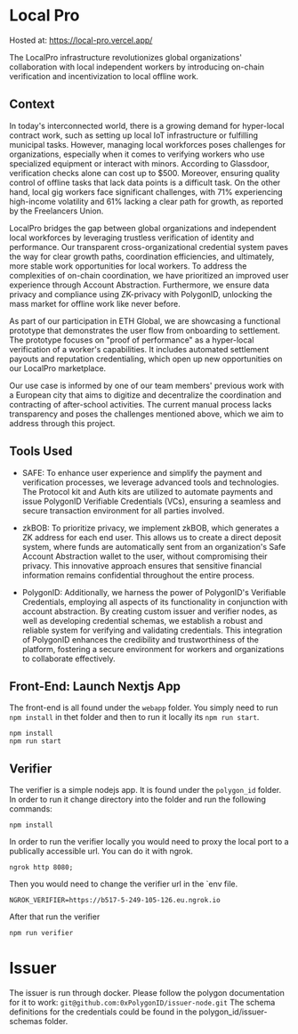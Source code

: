 # Local Pro
Hosted at: https://local-pro.vercel.app/

The LocalPro infrastructure revolutionizes global organizations' collaboration with local independent workers by introducing on-chain verification and incentivization to local offline work.

## Context
In today's interconnected world, there is a growing demand for hyper-local contract work, such as setting up local IoT infrastructure or fulfilling municipal tasks. However, managing local workforces poses challenges for organizations, especially when it comes to verifying workers who use specialized equipment or interact with minors. According to Glassdoor, verification checks alone can cost up to $500. Moreover, ensuring quality control of offline tasks that lack data points is a difficult task. On the other hand, local gig workers face significant challenges, with 71% experiencing high-income volatility and 61% lacking a clear path for growth, as reported by the Freelancers Union.

LocalPro bridges the gap between global organizations and independent local workforces by leveraging trustless verification of identity and performance. Our transparent cross-organizational credential system paves the way for clear growth paths, coordination efficiencies, and ultimately, more stable work opportunities for local workers. To address the complexities of on-chain coordination, we have prioritized an improved user experience through Account Abstraction. Furthermore, we ensure data privacy and compliance using ZK-privacy with PolygonID, unlocking the mass market for offline work like never before.

As part of our participation in ETH Global, we are showcasing a functional prototype that demonstrates the user flow from onboarding to settlement. The prototype focuses on "proof of performance" as a hyper-local verification of a worker's capabilities. It includes automated settlement payouts and reputation credentialing, which open up new opportunities on our LocalPro marketplace.

Our use case is informed by one of our team members' previous work with a European city that aims to digitize and decentralize the coordination and contracting of after-school activities. The current manual process lacks transparency and poses the challenges mentioned above, which we aim to address through this project.

## Tools Used
- SAFE: To enhance user experience and simplify the payment and verification processes, we leverage advanced tools and technologies. The Protocol kit and Auth kits are utilized to automate payments and issue PolygonID Verifiable Credentials (VCs), ensuring a seamless and secure transaction environment for all parties involved.

- zkBOB: To prioritize privacy, we implement zkBOB, which generates a ZK address for each end user. This allows us to create a direct deposit system, where funds are automatically sent from an organization's Safe Account Abstraction wallet to the user, without compromising their privacy. This innovative approach ensures that sensitive financial information remains confidential throughout the entire process.

- PolygonID: Additionally, we harness the power of PolygonID's Verifiable Credentials, employing all aspects of its functionality in conjunction with account abstraction. By creating custom issuer and verifier nodes, as well as developing credential schemas, we establish a robust and reliable system for verifying and validating credentials. This integration of PolygonID enhances the credibility and trustworthiness of the platform, fostering a secure environment for workers and organizations to collaborate effectively.



## Front-End: Launch Nextjs App
The front-end is all found under the ```webapp``` folder.
You simply need to run ```npm install``` in thet folder and then to run it locally its ```npm run start```.
```
npm install
npm run start
```


## Verifier
The verifier is a simple nodejs app. It is found under the ```polygon_id``` folder.
In order to run it change directory into the folder and run the following commands:
```
npm install
```
In order to run the verifier locally you would need to proxy the local port to a publically accessible url.
You can do it with ngrok. 
```
ngrok http 8080;
```
Then you would need to change the verifier url in the `env file. 
```
NGROK_VERIFIER=https://b517-5-249-105-126.eu.ngrok.io
```
After that run the verifier
```
npm run verifier
```


# Issuer
The issuer is run through docker. Please follow the polygon documentation for it to work: `git@github.com:0xPolygonID/issuer-node.git`
The schema definitions for the credentials could be found in the polygon_id/issuer-schemas folder.
